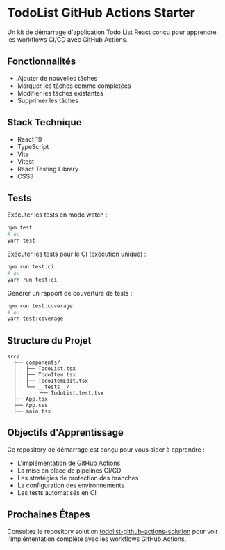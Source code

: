 # TodoList GitHub Actions Starter

Un kit de démarrage d'application Todo List React conçu pour apprendre les workflows CI/CD avec GitHub Actions.

## Fonctionnalités

- Ajouter de nouvelles tâches
- Marquer les tâches comme complétées
- Modifier les tâches existantes
- Supprimer les tâches

## Stack Technique

- React 19
- TypeScript
- Vite
- Vitest
- React Testing Library
- CSS3

## Tests

Exécuter les tests en mode watch :

```bash
npm test
# ou
yarn test
```

Exécuter les tests pour le CI (exécution unique) :

```bash
npm run test:ci
# ou
yarn run test:ci
```

Générer un rapport de couverture de tests :

```bash
npm run test:coverage
# ou
yarn test:coverage
```

## Structure du Projet

```
src/
  ├── components/
  │   ├── TodoList.tsx
  │   ├── TodoItem.tsx
  │   ├── TodoItemEdit.tsx
  │   └── __tests__/
  │       └── TodoList.test.tsx
  ├── App.tsx
  ├── App.css
  └── main.tsx
```

## Objectifs d'Apprentissage

Ce repository de démarrage est conçu pour vous aider à apprendre :

- L'implémentation de GitHub Actions
- La mise en place de pipelines CI/CD
- Les stratégies de protection des branches
- La configuration des environnements
- Les tests automatisés en CI

## Prochaines Étapes

Consultez le repository solution [todolist-github-actions-solution](https://github.com/HenriTeinturier/todolist-github-actions-solution) pour voir l'implémentation complète avec les workflows GitHub Actions.

